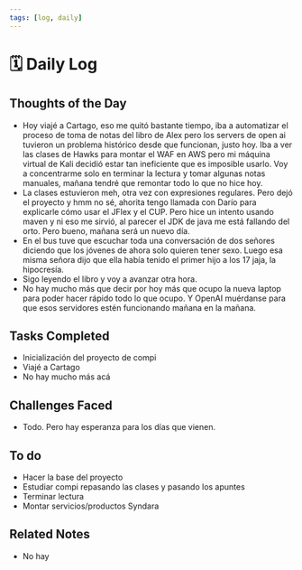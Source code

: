 ```yaml
---
tags: [log, daily]
---
```


# 🗓️ Daily Log 
## Thoughts of the Day
- Hoy viajé a Cartago, eso me quitó bastante tiempo, iba a automatizar el proceso de toma de notas del libro de Alex pero los servers de open ai tuvieron un problema histórico desde que funcionan, justo hoy. Iba a ver las clases de Hawks para montar el WAF en AWS pero mi máquina virtual de Kali decidió estar tan ineficiente que es imposible usarlo. Voy a concentrarme solo en terminar la lectura y tomar algunas notas manuales, mañana tendré que remontar todo lo que no hice hoy.
- La clases estuvieron meh, otra vez con expresiones regulares. Pero dejó el proyecto y hmm no sé, ahorita tengo llamada con Darío para explicarle cómo usar el JFlex y el CUP. Pero hice un intento usando maven y ni eso me sirvió, al parecer el JDK de java me está fallando del orto. Pero bueno, mañana será un nuevo día.
- En el bus tuve que escuchar toda una conversación de dos señores diciendo que los jóvenes de ahora solo quieren tener sexo. Luego esa misma señora dijo que ella había tenido el primer hijo a los 17 jaja, la hipocresía.
- Sigo leyendo el libro y voy a avanzar otra hora.
- No hay mucho más que decir por hoy más que ocupo la nueva laptop para poder hacer rápido todo lo que ocupo. Y OpenAI muérdanse para que esos servidores estén funcionando mañana en la mañana.

## Tasks Completed
- Inicialización del proyecto de compi
- Viajé a Cartago
- No hay mucho más acá

## Challenges Faced
- Todo. Pero hay esperanza para los días que vienen.

## To do
- Hacer la base del proyecto
- Estudiar compi repasando las clases y pasando los apuntes
- Terminar lectura
- Montar servicios/productos Syndara

## Related Notes
- No hay